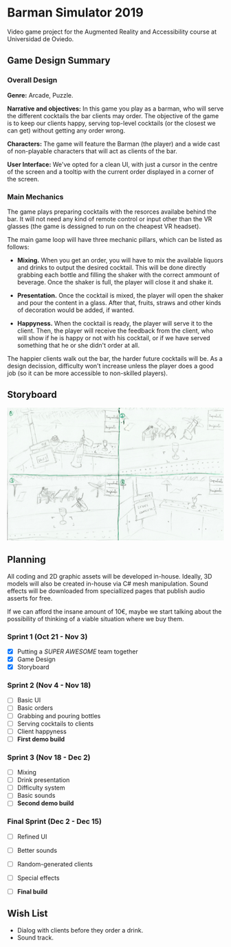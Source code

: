 # Barman Simulator 2019
Video game project for the Augmented Reality and Accessibility course at Universidad de Oviedo.

## Game Design Summary

### Overall Design

**Genre:** Arcade, Puzzle.

**Narrative and objectives:** In this game you play as a barman, who will serve the different cocktails the bar clients may order. The objective of the game is to keep our clients happy, serving top-level cocktails (or the closest we can get) without getting any order wrong.

**Characters:** The game will feature the Barman (the player) and a wide cast of non-playable characters that will act as clients of the bar.

**User Interface:** We've opted for a clean UI, with just a cursor in the centre of the screen and a tooltip with the current order displayed in a corner of the screen.


### Main Mechanics

The game plays preparing cocktails with the resorces availabe behind the bar. It will not need any kind of remote control or input other than the VR glasses (the game is dessigned to run on the cheapest VR headset).

The main game loop will have three mechanic pillars, which can be listed as follows:

 - **Mixing.** When you get an order, you will have to mix the available liquors and drinks to output the desired cocktail. This will be done directly grabbing each bottle and filling the shaker with the correct ammount of beverage. Once the shaker is full, the player will close it and shake it.
 
 - **Presentation.** Once the cocktail is mixed, the player will open the shaker and pour the content in a glass. After that, fruits, straws and other kinds of decoration would be added, if wanted.
 
 - **Happyness.** When the cocktail is ready, the player will serve it to the client. Then, the player will receive the feedback from the client, who will show if he is happy or not with his cocktail, or if we have served something that he or she didn't order at all.
 
The happier clients walk out the bar, the harder future cocktails will be. As a design decission, difficulty won't increase unless the player does a good job (so it can be more accessible to non-skilled players).
 



## Storyboard
![Storyboard](/StoryBoard.jpg)


## Planning

All coding and 2D graphic assets will be developed in-house. Ideally, 3D models will also be created in-house via C# mesh manipulation. Sound effects will be downloaded from speciallized pages that publish audio asserts for free.

If we can afford the insane amount of 10€, maybe we start talking about the possibility of thinking of a viable situation where we buy them.

### Sprint 1 (Oct 21 - Nov 3)

 - [x] Putting a _SUPER AWESOME_ team together
 - [x] Game Design
 - [x] Storyboard
 
### Sprint 2 (Nov 4 - Nov 18)

 - [ ] Basic UI
 - [ ] Basic orders
 - [ ] Grabbing and pouring bottles
 - [ ] Serving cocktails to clients
 - [ ] Client happyness
 - [ ] **First demo build**

### Sprint 3 (Nov 18 - Dec 2)

 - [ ] Mixing
 - [ ] Drink presentation
 - [ ] Difficulty system
 - [ ] Basic sounds
 - [ ] **Second demo build**

### Final Sprint (Dec 2 - Dec 15)

 - [ ] Refined UI
 - [ ] Better sounds
 - [ ] Random-generated clients
 - [ ] Special effects
 - [ ] **Final build**





## Wish List
  
  - Dialog with clients before they order a drink.
  - Sound track.
  
